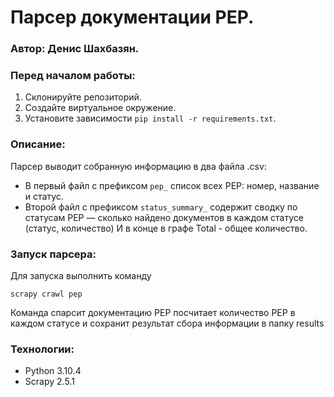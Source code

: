 # Парсер документации PEP.
### Автор: Денис Шахбазян.

### Перед началом работы:
1. Склонируйте репозиторий.
2. Создайте виртуальное окружение.
3. Установите зависимости ```pip install -r requirements.txt```.

### Описание:
Парсер выводит собранную информацию в два файла .csv:
+ В первый файл c префиксом `pep_` список всех PEP: номер, название и статус.
+ Второй файл c префиксом `status_summary_` содержит сводку по статусам PEP — сколько найдено документов в каждом статусе (статус, количество) И в конце в графе Total - общее количество.

### Запуск парсера:
Для запуска выполнить команду

```
scrapy crawl pep 
```
Команда спарсит документацию PEP посчитает количество PEP в каждом
статусе и сохранит результат сбора информации в папку results

### Технологии:

- Python 3.10.4
- Scrapy 2.5.1

